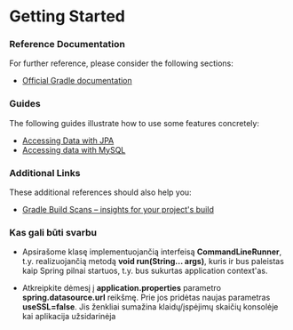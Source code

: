 # Getting Started

### Reference Documentation
For further reference, please consider the following sections:

* [Official Gradle documentation](https://docs.gradle.org)

### Guides
The following guides illustrate how to use some features concretely:

* [Accessing Data with JPA](https://spring.io/guides/gs/accessing-data-jpa/)
* [Accessing data with MySQL](https://spring.io/guides/gs/accessing-data-mysql/)

### Additional Links
These additional references should also help you:

* [Gradle Build Scans – insights for your project's build](https://scans.gradle.com#gradle)

### Kas gali būti svarbu

- Apsirašome klasę implementuojančią interfeisą __CommandLineRunner__, t.y. realizuojančią metodą __void run(String... args)__,
kuris ir bus paleistas kaip Spring pilnai startuos, t.y. bus sukurtas application context'as.

- Atkreipkite dėmesį į __application.properties__  parametro __spring.datasource.url__ reikšmę. Prie jos pridėtas
naujas parametras __useSSL=false__. Jis ženkliai sumažina klaidų/įspėjimų skaičių konsolėje kai aplikacija užsidarinėja